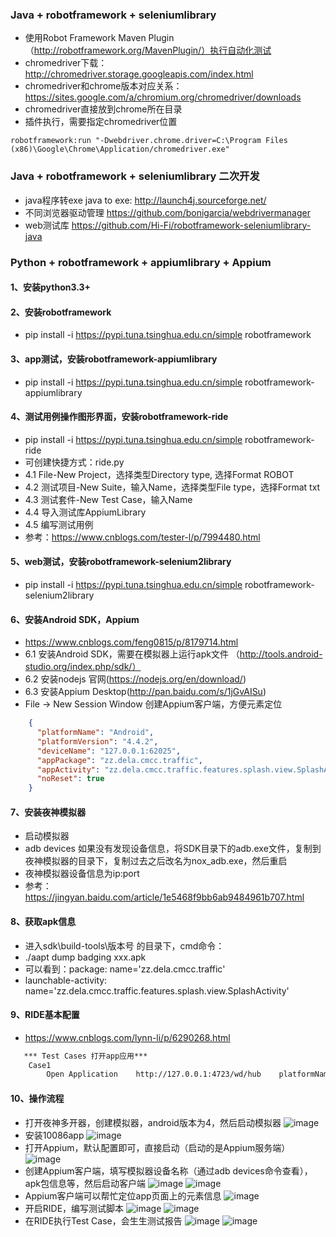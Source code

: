 ### Java + robotframework + seleniumlibrary
*   使用Robot Framework Maven Plugin（http://robotframework.org/MavenPlugin/）执行自动化测试
*   chromedriver下载： http://chromedriver.storage.googleapis.com/index.html
*   chromedriver和chrome版本对应关系：https://sites.google.com/a/chromium.org/chromedriver/downloads
*   chromedriver直接放到chrome所在目录
*   插件执行，需要指定chromedriver位置
```
robotframework:run "-Dwebdriver.chrome.driver=C:\Program Files (x86)\Google\Chrome\Application/chromedriver.exe"
```

### Java + robotframework + seleniumlibrary 二次开发
*   java程序转exe java to exe: http://launch4j.sourceforge.net/
*   不同浏览器驱动管理  https://github.com/bonigarcia/webdrivermanager
*   web测试库  https://github.com/Hi-Fi/robotframework-seleniumlibrary-java


### Python + robotframework + appiumlibrary + Appium
#### 1、安装python3.3+
#### 2、安装robotframework
*    pip install -i https://pypi.tuna.tsinghua.edu.cn/simple robotframework
#### 3、app测试，安装robotframework-appiumlibrary
*    pip install -i https://pypi.tuna.tsinghua.edu.cn/simple robotframework-appiumlibrary
#### 4、测试用例操作图形界面，安装robotframework-ride
*    pip install -i https://pypi.tuna.tsinghua.edu.cn/simple robotframework-ride
*    可创建快捷方式：ride.py
*    4.1 File-New Project，选择类型Directory type, 选择Format ROBOT
*    4.2 测试项目-New Suite，输入Name，选择类型File type，选择Format txt
*    4.3 测试套件-New Test Case，输入Name
*    4.4 导入测试库AppiumLibrary
*    4.5 编写测试用例
*    参考：https://www.cnblogs.com/tester-l/p/7994480.html
#### 5、web测试，安装robotframework-selenium2library
*    pip install -i https://pypi.tuna.tsinghua.edu.cn/simple robotframework-selenium2library
#### 6、安装Android SDK，Appium
*    https://www.cnblogs.com/feng0815/p/8179714.html
*    6.1 安装Android SDK，需要在模拟器上运行apk文件 （http://tools.android-studio.org/index.php/sdk/）
*    6.2 安装nodejs 官网(https://nodejs.org/en/download/)
*    6.3 安装Appium Desktop(http://pan.baidu.com/s/1jGvAISu)
*    File -> New Session Window  创建Appium客户端，方便元素定位
```json
    {
      "platformName": "Android",
      "platformVersion": "4.4.2",
      "deviceName": "127.0.0.1:62025",
      "appPackage": "zz.dela.cmcc.traffic",
      "appActivity": "zz.dela.cmcc.traffic.features.splash.view.SplashActivity",
      "noReset": true
    }
```
#### 7、安装夜神模拟器
*    启动模拟器
*    adb devices 如果没有发现设备信息，将SDK目录下的adb.exe文件，复制到夜神模拟器的目录下，复制过去之后改名为nox_adb.exe，然后重启
*    夜神模拟器设备信息为ip:port
*    参考：https://jingyan.baidu.com/article/1e5468f9bb6ab9484961b707.html
#### 8、获取apk信息
*    进入sdk\build-tools\版本号 的目录下，cmd命令：
*    ./aapt dump badging xxx.apk
*    可以看到：package: name='zz.dela.cmcc.traffic'
*    launchable-activity: name='zz.dela.cmcc.traffic.features.splash.view.SplashActivity'

#### 9、RIDE基本配置
*    https://www.cnblogs.com/lynn-li/p/6290268.html
```txt
   *** Test Cases 打开app应用***
    Case1
        Open Application    http://127.0.0.1:4723/wd/hub    platformName=Android    platformVersion=4.4.2    deviceName=127.0.0.1:62025    appPackage=zz.dela.cmcc.traffic    appActivity=zz.dela.cmcc.traffic.features.splash.view.SplashActivity      noReset=true
```
#### 10、操作流程
*   打开夜神多开器，创建模拟器，android版本为4，然后启动模拟器
![image](./docs/1.jpg)
*   安装10086app
![image](./docs/2.jpg)
*   打开Appium，默认配置即可，直接启动（启动的是Appium服务端）
![image](./docs/3.jpg)
*   创建Appium客户端，填写模拟器设备名称（通过adb devices命令查看），apk包信息等，然后启动客户端
![image](./docs/4.jpg)
![image](./docs/5.jpg)
*   Appium客户端可以帮忙定位app页面上的元素信息
![image](./docs/6.jpg)
*   开启RIDE，编写测试脚本
![image](./docs/7.jpg)
![image](./docs/8.jpg)
*   在RIDE执行Test Case，会生生测试报告
![image](./docs/9.jpg)
![image](./docs/10.jpg)



